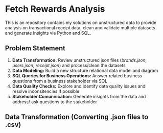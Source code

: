 # Fetch Rewards Analysis
This is an repository contains my solutions on unstructured data to provide analysis on transactional receipt data, clean and validate multiple datasets and generate insights via Python and SQL. 

## Problem Statement
1. **Data Transformation:** Review unstructured json files (*brands.json*, *users.json*, *receipt.json*) and process/clean the datasets
2. **Data Modeling:** Build a new structure relational data model and diagram
3. **SQL Queries for Business Operations:** Answer related business questions from a business stakeholder via SQL
4. **Data Quality Checks:** Explore and identify data quality issues and resolve inconsitencies if possible 
5. **Stakeholder Comunnication:** Generate insights from the data and address/ ask questions to the stakeholder


## Data Transformation (Converting .json files to .csv)

